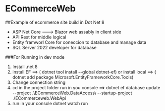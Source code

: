 # ECommerceWeb

##Example of ecommerce site build in Dot Net 8

- ASP Net Core ---> Blazor web assably in client side
- API Rest for middle logical
- Entity framworl Core for coneccion to database and manage data
- SQL Server 2022 developer for database

###For Running in dev mode

1. Install .net 8
2.  install EF ==> ( dotnet tool install --global dotnet-ef)  or install local ==> ( dotnet add package Microsoft.EntityFrameworkCore.Tools) 
3. Change connection string 
4. cd in the project folder run in you console ==> dotnet ef database update --project .\ECommerceWeb.DataAccess\ --startup-project .\ECommerceweb.WebApi
5. run in your console dotnet watch run
